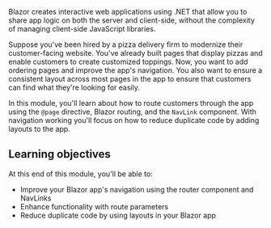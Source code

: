 Blazor creates interactive web applications using .NET that allow you to share app logic on both the server and client-side, without the complexity of managing client-side JavaScript libraries.

Suppose you've been hired by a pizza delivery firm to modernize their customer-facing website. You've already built pages that display pizzas and enable customers to create customized toppings. Now, you want to add ordering pages and improve the app's navigation. You also want to ensure a consistent layout across most pages in the app to ensure that customers can find what they're looking for easily.

In this module, you'll learn about how to route customers through the app using the `@page` directive, Blazor routing, and the `NavLink` component. With navigation working you'll focus on how to reduce duplicate code by adding layouts to the app.

## Learning objectives

At this end of this module, you'll be able to:

- Improve your Blazor app's navigation using the router component and NavLinks
- Enhance functionality with route parameters
- Reduce duplicate code by using layouts in your Blazor app
